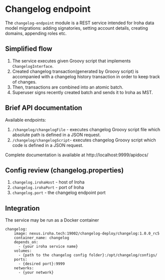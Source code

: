 # Changelog endpoint
The `changelog-endpoint` module is a REST service intended for Iroha data model migrations: adding signatories, setting account details, creating domains, appending roles etc.

## Simplified flow
1) The service executes given Groovy script that implements `ChangelogInterface`.
2) Created changelog transaction(generated by Groovy script) is accompanied with a changelog history transaction in order to keep track of changes.
3) Then, transactions are combined into an atomic batch. 
4) Superuser signs recently created batch and sends it to Iroha as MST. 

## Brief API documentation
Available endpoints:
1) `/changelog/changelogFile` - executes changelog Groovy script file which absolute path is defined in a JSON request.  
2) `/changelog/changelogScript`- executes changelog Groovy script which code is defined in a JSON request.
 
Complete documentation is available at http://localhost:9999/apidocs/

## Config review (changelog.properties)
1) `changelog.irohaHost` - host of Iroha
2) `changelog.irohaPort` - port of Iroha
3) `changelog.port` - the changelog endpoint port

## Integration
The service may be run as a Docker container
```
changelog:
    image: nexus.iroha.tech:19002/changelog-deploy/changelog:1.0.0_rc5
    container_name: changelog
    depends_on:
      - {your iroha service name}
    volumes:
      - {path to the changelog config folder}:/opt/changelog/configs/
    ports:
      - {desired port}:9999
    networks:
      - {your network}
```
